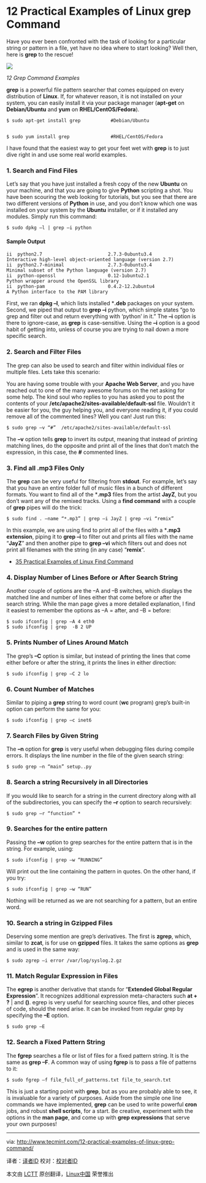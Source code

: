 12 Practical Examples of Linux grep Command
================================================================================
Have you ever been confronted with the task of looking for a particular string or pattern in a file, yet have no idea where to start looking? Well then, here is **grep** to the rescue!

![](http://www.tecmint.com/wp-content/uploads/2013/11/Grep-Command-Examples.png)

*12 Grep Command Examples*

**grep** is a powerful file pattern searcher that comes equipped on every distribution of **Linux**. If, for whatever reason, it is not installed on your system, you can easily install it via your package manager (**apt-get** on **Debian/Ubuntu** and **yum** on **RHEL/CentOS/Fedora**).

    $ sudo apt-get install grep           #Debian/Ubuntu


    $ sudo yum install grep               #RHEL/CentOS/Fedora

I have found that the easiest way to get your feet wet with **grep** is to just dive right in and use some real world examples.

### 1. Search and Find Files ###

Let’s say that you have just installed a fresh copy of the new **Ubuntu** on your machine, and that you are going to give **Python** scripting a shot. You have been scouring the web looking for tutorials, but you see that there are two different versions of **Python** in use, and you don’t know which one was installed on your system by the **Ubuntu** installer, or if it installed any modules. Simply run this command:

    $ sudo dpkg –l | grep –i python

#### Sample Output ####

    ii  python2.7                        2.7.3-0ubuntu3.4                    Interactive high-level object-oriented language (version 2.7)
    ii  python2.7-minimal                2.7.3-0ubuntu3.4                    Minimal subset of the Python language (version 2.7)
    ii  python-openssl                   0.12-1ubuntu2.1                     Python wrapper around the OpenSSL library
    ii  python-pam                       0.4.2-12.2ubuntu4                   A Python interface to the PAM library

First, we ran **dpkg –l**, which lists installed ***.deb** packages on your system. Second, we piped that output to **grep –i** python, which simple states “go to grep and filter out and return everything with ‘python’ in it.” The **–i** option is there to ignore-case, as **grep** is case-sensitive. Using the **–i** option is a good habit of getting into, unless of course you are trying to nail down a more specific search.

### 2. Search and Filter Files ###

The grep can also be used to search and filter within individual files or multiple files. Lets take this scenario:

You are having some trouble with your **Apache Web Server**, and you have reached out to one of the many awesome forums on the net asking for some help. The kind soul who replies to you has asked you to post the contents of your **/etc/apache2/sites-available/default-ssl** file. Wouldn’t it be easier for you, the guy helping you, and everyone reading it, if you could remove all of the commented lines? Well you can! Just run this:

    $ sudo grep –v “#”  /etc/apache2/sites-available/default-ssl

The **–v** option tells **grep** to invert its output, meaning that instead of printing matching lines, do the opposite and print all of the lines that don’t match the expression, in this case, the **#** commented lines.

### 3. Find all .mp3 Files Only ###

The **grep** can be very useful for filtering from **stdout**. For example, let’s say that you have an entire folder full of music files in a bunch of different formats. You want to find all of the ***.mp3** files from the artist **JayZ**, but you don’t want any of the remixed tracks. Using a **find command** with a couple of **grep** pipes will do the trick:

    $ sudo find . –name “*.mp3” | grep –i JayZ | grep –vi “remix”

In this example, we are using find to print all of the files with a ***.mp3 extension**, piping it to **grep –i** to filter out and prints all files with the name “**JayZ**” and then another pipe to **grep –vi** which filters out and does not print all filenames with the string (in any case) “**remix**”.

- [35 Practical Examples of Linux Find Command][1]

### 4. Display Number of Lines Before or After Search String ###

Another couple of options are the –A and –B switches, which displays the matched line and number of lines either that come before or after the search string. While the man page gives a more detailed explanation, I find it easiest to remember the options as –A = after, and –B = before:

    $ sudo ifconfig | grep –A 4 eth0
    $ sudo ifconfig | grep  -B 2 UP

### 5. Prints Number of Lines Around Match ###

The grep’s **–C** option is similar, but instead of printing the lines that come either before or after the string, it prints the lines in either direction:

    $ sudo ifconfig | grep –C 2 lo

### 6. Count Number of Matches ###

Similar to piping a **grep** string to word count (**wc** program) grep’s built-in option can perform the same for you:

    $ sudo ifconfig | grep –c inet6

### 7. Search Files by Given String ###

The **–n** option for **grep** is very useful when debugging files during compile errors. It displays the line number in the file of the given search string:

    $ sudo grep –n “main” setup..py

### 8. Search a string Recursively in all Directories ###

If you would like to search for a string in the current directory along with all of the subdirectories, you can specify the **–r** option to search recursively:

    $ sudo grep –r “function” *

### 9. Searches for the entire pattern ###

Passing the **–w** option to grep searches for the entire pattern that is in the string. For example, using:

    $ sudo ifconfig | grep –w “RUNNING”

Will print out the line containing the pattern in quotes. On the other hand, if you try:

    $ sudo ifconfig | grep –w “RUN”

Nothing will be returned as we are not searching for a pattern, but an entire word.

### 10. Search a string in Gzipped Files ###

Deserving some mention are grep’s derivatives. The first is **zgrep**, which, similar to **zcat**, is for use on **gzipped** files. It takes the same options as **grep** and is used in the same way:

    $ sudo zgrep –i error /var/log/syslog.2.gz

### 11. Match Regular Expression in Files ###

The **egrep** is another derivative that stands for “**Extended Global Regular Expression**”. It recognizes additional expression meta-characters such **at + ?** | and **()**. egrep is very useful for searching source files, and other pieces of code, should the need arise. It can be invoked from regular grep by specifying the **–E** option.

    $ sudo grep –E

### 12. Search a Fixed Pattern String ###

The **fgrep** searches a file or list of files for a fixed pattern string. It is the same as **grep –F**. A common way of using **fgrep** is to pass a file of patterns to it:

    $ sudo fgrep –f file_full_of_patterns.txt file_to_search.txt

This is just a starting point with **grep**, but as you are probably able to see, it is invaluable for a variety of purposes. Aside from the simple one line commands we have implemented, **grep** can be used to write powerful **cron** jobs, and robust **shell scripts**, for a start. Be creative, experiment with the options in the **man page**, and come up with **grep expressions** that serve your own purposes!

--------------------------------------------------------------------------------

via: http://www.tecmint.com/12-practical-examples-of-linux-grep-command/

译者：[译者ID](https://github.com/译者ID) 校对：[校对者ID](https://github.com/校对者ID)

本文由 [LCTT](https://github.com/LCTT/TranslateProject) 原创翻译，[Linux中国](http://linux.cn/) 荣誉推出

[1]:http://www.tecmint.com/35-practical-examples-of-linux-find-command/